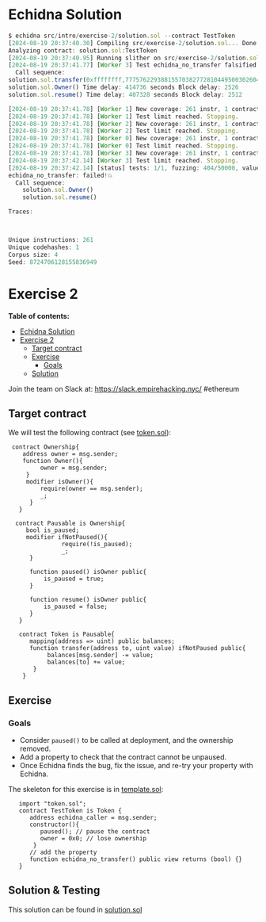 # Echidna Solution

```javascript
$ echidna src/intro/exercise-2/solution.sol --contract TestToken
[2024-08-19 20:37:40.30] Compiling src/exercise-2/solution.sol... Done! (0.6014163s)
Analyzing contract: solution.sol:TestToken
[2024-08-19 20:37:40.95] Running slither on src/exercise-2/solution.sol... Done! (0.7963692s)
[2024-08-19 20:37:41.77] [Worker 3] Test echidna_no_transfer falsified!
  Call sequence:
solution.sol.transfer(0xffffffff,77757622938815570382772810449500302604688759174109323486823153939560316389190) Time delay: 207289 seconds Block delay: 15367
solution.sol.Owner() Time delay: 414736 seconds Block delay: 2526
solution.sol.resume() Time delay: 407328 seconds Block delay: 2512

[2024-08-19 20:37:41.78] [Worker 1] New coverage: 261 instr, 1 contracts, 1 seqs in corpus
[2024-08-19 20:37:41.78] [Worker 1] Test limit reached. Stopping.
[2024-08-19 20:37:41.78] [Worker 2] New coverage: 261 instr, 1 contracts, 2 seqs in corpus
[2024-08-19 20:37:41.78] [Worker 2] Test limit reached. Stopping.
[2024-08-19 20:37:41.78] [Worker 0] New coverage: 261 instr, 1 contracts, 3 seqs in corpus
[2024-08-19 20:37:41.78] [Worker 0] Test limit reached. Stopping.
[2024-08-19 20:37:41.78] [Worker 3] New coverage: 261 instr, 1 contracts, 4 seqs in corpus
[2024-08-19 20:37:42.14] [Worker 3] Test limit reached. Stopping.
[2024-08-19 20:37:42.14] [status] tests: 1/1, fuzzing: 404/50000, values: [], cov: 261, corpus: 4
echidna_no_transfer: failed!💥
  Call sequence:
    solution.sol.Owner()
    solution.sol.resume()

Traces:



Unique instructions: 261
Unique codehashes: 1
Corpus size: 4
Seed: 8724706128155836949


```

# Exercise 2

**Table of contents:**

- [Echidna Solution](#echidna-solution)
- [Exercise 2](#exercise-2)
  - [Target contract](#target-contract)
  - [Exercise](#exercise)
    - [Goals](#goals)
  - [Solution](#solution)

Join the team on Slack at: https://slack.empirehacking.nyc/ #ethereum

## Target contract

We will test the following contract (see [token.sol](./token.sol)):

```Solidity
 contract Ownership{
    address owner = msg.sender;
    function Owner(){
         owner = msg.sender;
     }
     modifier isOwner(){
         require(owner == msg.sender);
         _;
      }
   }

  contract Pausable is Ownership{
     bool is_paused;
     modifier ifNotPaused(){
               require(!is_paused);
               _;
      }

      function paused() isOwner public{
          is_paused = true;
      }

      function resume() isOwner public{
          is_paused = false;
      }
   }

   contract Token is Pausable{
      mapping(address => uint) public balances;
      function transfer(address to, uint value) ifNotPaused public{
           balances[msg.sender] -= value;
           balances[to] += value;
       }
    }

```

## Exercise

### Goals

- Consider `paused()` to be called at deployment, and the ownership removed.
- Add a property to check that the contract cannot be unpaused.
- Once Echidna finds the bug, fix the issue, and re-try your property with Echidna.

The skeleton for this exercise is in [template.sol](./template.sol):

```Solidity
   import "token.sol";
   contract TestToken is Token {
      address echidna_caller = msg.sender;
      constructor(){
         paused(); // pause the contract
         owner = 0x0; // lose ownership
       }
      // add the property
      function echidna_no_transfer() public view returns (bool) {}
   }
```

## Solution & Testing

This solution can be found in [solution.sol](./solution.sol)
